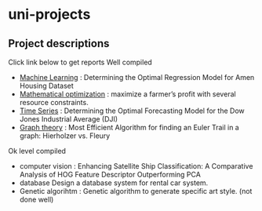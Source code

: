 # uni-projects

## Project descriptions 
Click link below to get reports 
Well compiled 
- [Machine Learning](https://github.com/KokiYamanaka/uni-projects/blob/main/machine%20learning/paper_project_comp4980_01.pdf) : Determining the Optimal Regression Model for Amen Housing Dataset
- [Mathematical optimization](https://github.com/KokiYamanaka/uni-projects/blob/main/mathematical%20optimization/project-report.pdf)  : maximize a farmer’s profit with several resource constraints.
- [Time Series](https://github.com/KokiYamanaka/uni-projects/blob/main/time%20series/presentation-slide.pdf) : Determining the Optimal Forecasting Model for the Dow Jones Industrial Average (DJI)
-  [Graph theory](https://github.com/KokiYamanaka/uni-projects/blob/main/graph%20theory/math4430_euler_algorithm.pdf)  : Most Efficient Algorithm for finding an Euler Trail in a graph: Hierholzer vs. Fleury 

 Ok level compiled 
 - computer vision : Enhancing Satellite Ship Classification: A Comparative Analysis of HOG Feature
Descriptor Outperforming PCA
- database Design a database system for rental car system.
- Genetic algorihtm : Genetic algorithm to generate specific art style. (not done well) 
